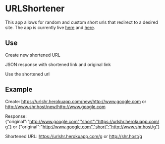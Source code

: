 # URLShortener
This app allows for random and custom short urls that redirect to a desired site. The app is currently live [here](http://www.shr.host) and [here](https://urlshr.herokuapp.com/).


## Use
Create new shortened URL

JSON response with shortened link and original link

Use the shortened url
## Example
Create:
https://urlshr.herokuapp.com/new/http://www.google.com
or
http://www.shr.host/new/http://www.google.com

Response:
{"original":"http://www.google.com","short":"https://urlshr.herokuapp.com/g"}
or
{"original":"http://www.google.com","short":"http://www.shr.host/g"}

Shortened URL:
https://urlshr.herokuapp.com/g
or
http://shr.host/g
